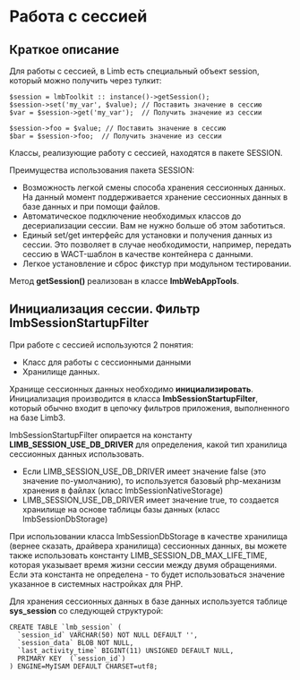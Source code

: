 # Работа с сессией
## Краткое описание
Для работы с сессией, в Limb есть специальный объект session, который можно получить через тулкит:

    $session = lmbToolkit :: instance()->getSession();
    $session->set('my_var', $value); // Поставить значение в сессию
    $var = $session->get('my_var');  // Получить значение из сессии

    $session->foo = $value; // Поставить значение в сессию
    $bar = $session->foo;  // Получить значение из сессии

Классы, реализующие работу с сессией, находятся в пакете SESSION.

Преимущества использования пакета SESSION:

* Возможность легкой смены способа хранения сессионных данных. На данный момент поддерживается хранение сессионных данных в базе данных и при помощи файлов.
* Автоматическое подключение необходимых классов до десериализации сессии. Вам не нужно больше об этом заботиться.
* Единый set/get интерфейс для установки и получения данных из сессии. Это позволяет в случае необходимости, например, передать сессию в WACT-шаблон в качестве контейнера с данными.
* Легкое установление и сброс фикстур при модульном тестировании.

Метод **getSession()** реализован в классе **lmbWebAppTools**.

## Инициализация сессии. Фильтр lmbSessionStartupFilter
При работе с сессией используются 2 понятия:

* Класс для работы с сессионными данными
* Хранилище данных.

Хранище сессионных данных необходимо **инициализировать**. Инициализация производится в класса **lmbSessionStartupFilter**, который обычно входит в цепочку фильтров приложения, выполненного на базе Limb3.

lmbSessionStartupFilter опирается на константу **LIMB_SESSION_USE_DB_DRIVER** для определения, какой тип хранилица сессионных данных использовать.

* Если LIMB_SESSION_USE_DB_DRIVER имеет значение false (это значение по-умолчанию), то используется базовый php-механизм хранения в файлах (класс lmbSessionNativeStorage)
* LIMB_SESSION_USE_DB_DRIVER имеет значение true, то создается хранилище на основе таблицы базы данных (класс lmbSessionDbStorage)

При использовании класса lmbSessionDbStorage в качестве хранилища (вернее сказать, драйвера хранилища) сессионных данных, вы можете также использовать константу LIMB_SESSION_DB_MAX_LIFE_TIME, которая указывает время жизни сессии между двумя обращениями. Если эта константа не определена - то будет использоваться значение указанное в системных настройках для PHP.

Для хранения сессионных данных в базе данных используется таблице **sys_session** со следующей структурой:

    CREATE TABLE `lmb_session` (
      `session_id` VARCHAR(50) NOT NULL DEFAULT '',
      `session_data` BLOB NOT NULL,
      `last_activity_time` BIGINT(11) UNSIGNED DEFAULT NULL,
      PRIMARY KEY  (`session_id`)
    ) ENGINE=MyISAM DEFAULT CHARSET=utf8;
